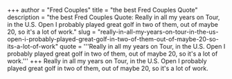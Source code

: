 +++
author = "Fred Couples"
title = "the best Fred Couples Quote"
description = "the best Fred Couples Quote: Really in all my years on Tour, in the U.S. Open I probably played great golf in two of them, out of maybe 20, so it's a lot of work."
slug = "really-in-all-my-years-on-tour-in-the-us-open-i-probably-played-great-golf-in-two-of-them-out-of-maybe-20-so-its-a-lot-of-work"
quote = '''Really in all my years on Tour, in the U.S. Open I probably played great golf in two of them, out of maybe 20, so it's a lot of work.'''
+++
Really in all my years on Tour, in the U.S. Open I probably played great golf in two of them, out of maybe 20, so it's a lot of work.
